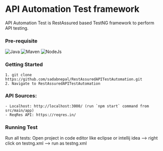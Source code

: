 # API Automation Test framework
API Automation Test is RestAssured based TestNG framework to perform API testing.

### Pre-requisite
![Java](https://img.shields.io/badge/-Java-%23007396?logo=java&logoColor=black&)
![Maven](https://img.shields.io/badge/-Maven-C71A36.svg?logo=Apache&logoColor=white)
![NodeJs](https://img.shields.io/badge/-Node.js-%23339933?logo=npm&logoColor=white)

### Getting Started
```
1. git clone https://github.com/sadabnepal/RestAssuredAPITestAutomation.git
2. Navigate to RestAssuredAPITestAutomation
```

### API Sources:
    - Localhost: http://localhost:3000/ (run `npm start` command from src/main/app)
    - ReqRes API: https://reqres.in/

### Running Test
Run all tests: Open project in code editor like eclipse or intellij idea  --> right click on testng.xml --> run as testng.xml